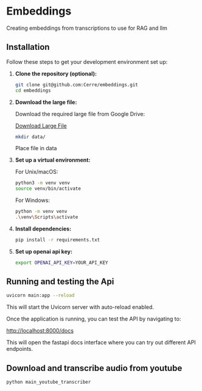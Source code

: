 
# Embeddings

Creating embeddings from transcriptions to use for RAG and llm 


## Installation

Follow these steps to get your development environment set up:

1. **Clone the repository (optional):**

   ```bash
   git clone git@github.com:Cerre/embeddings.git
   cd embeddings
   ```

2. **Download the large file:**

   Download the required large file from Google Drive:

   [Download Large File](https://drive.google.com/file/d/1MzT5x84FK-TX6UQfFHL2Bcy0GprK-rnw/view?usp=drive_link)

    ```bash
   mkdir data/
    ```
    Place file in data

3. **Set up a virtual environment:**

   For Unix/macOS:

   ```bash
   python3 -m venv venv
   source venv/bin/activate
   ```

   For Windows:

   ```bash
   python -m venv venv
   .\venv\Scripts\activate
   ```

4. **Install dependencies:**

   ```bash
   pip install -r requirements.txt
   ```

5. **Set up openai api key:**

   ```bash
   export OPENAI_API_KEY=YOUR_API_KEY
   ```

## Running and testing the Api


```bash
uvicorn main:app --reload
```

This will start the Uvicorn server with auto-reload enabled.

Once the application is running, you can test the API by navigating to:

[http://localhost:8000/docs](http://localhost:8000/docs)

This will open the fastapi docs interface where you can try out different API endpoints.

## Download and transcribe audio from youtube

```bash
python main_youtube_transcriber
```